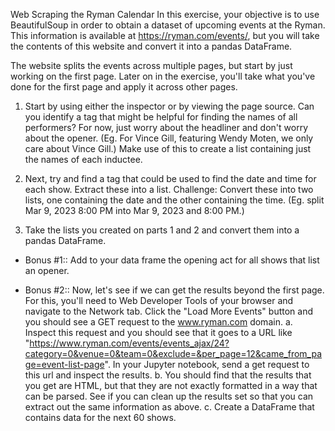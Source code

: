 Web Scraping the Ryman Calendar
In this exercise, your objective is to use BeautifulSoup in order to obtain a dataset of upcoming events at the Ryman. This information is available at https://ryman.com/events/, but you will take the contents of this website and convert it into a pandas DataFrame.

The website splits the events across multiple pages, but start by just working on the first page. Later on in the exercise, you'll take what you've done for the first page and apply it across other pages.

1. Start by using either the inspector or by viewing the page source. Can you identify a tag that might be helpful for finding the names of all performers? For now, just worry about the headliner and don't worry about the opener. (Eg. For Vince Gill, featuring Wendy Moten, we only care about Vince Gill.) Make use of this to create a list containing just the names of each inductee.

2. Next, try and find a tag that could be used to find the date and time for each show. Extract these into a list. Challenge: Convert these into two lists, one containing the date and the other containing the time. (Eg. split Mar 9, 2023 8:00 PM into Mar 9, 2023 and 8:00 PM.)

3. Take the lists you created on parts 1 and 2 and convert them into a pandas DataFrame.

- Bonus #1:: Add to your data frame the opening act for all shows that list an opener.

- Bonus #2:: Now, let's see if we can get the results beyond the first page. For this, you'll need to Web Developer Tools of your browser and navigate to the Network tab. Click the "Load More Events" button and you should see a GET request to the www.ryman.com domain.
    a. Inspect this request and you should see that it goes to a URL like "https://www.ryman.com/events/events_ajax/24?category=0&venue=0&team=0&exclude=&per_page=12&came_from_page=event-list-page". In your Jupyter notebook, send a get request to this url and inspect the results.
    b. You should find that the results that you get are HTML, but that they are not exactly formatted in a way that can be parsed. See if you can clean up the results set so that you can extract out the same information as above.
    c. Create a DataFrame that contains data for the next 60 shows.